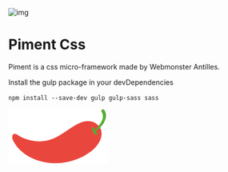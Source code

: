 ![img](https://jobboard.webmonster.tech/assets/images/webmonster/logo-dark@2x.png)

# Piment Css

Piment is a css micro-framework made by Webmonster Antilles. 

Install the gulp package in your devDependencies
```
npm install --save-dev gulp gulp-sass sass
```


![img](https://raw.githubusercontent.com/WebmonsterA/Piment-Css/main/public/assets/img/logo-pimentcss.svg)
